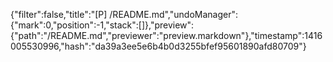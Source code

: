 {"filter":false,"title":"[P] /README.md","undoManager":{"mark":0,"position":-1,"stack":[]},"preview":{"path":"/README.md","previewer":"preview.markdown"},"timestamp":1416005530996,"hash":"da39a3ee5e6b4b0d3255bfef95601890afd80709"}